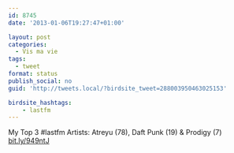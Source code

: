 ```yaml
---
id: 8745
date: '2013-01-06T19:27:47+01:00'

layout: post
categories:
  - Vis ma vie
tags:
  - tweet
format: status
publish_social: no
guid: 'http://tweets.local/?birdsite_tweet=288003950463025153'

birdsite_hashtags:
    - lastfm
---
```


My Top 3 #lastfm Artists: Atreyu (78), Daft Punk (19) &amp; Prodigy (7) [bit.ly/949ntJ](http://bit.ly/949ntJ)